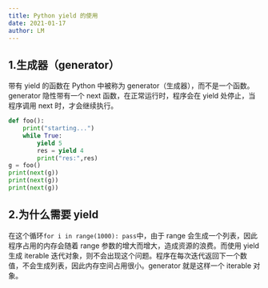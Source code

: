 ```yaml
---
title: Python yield 的使用
date: 2021-01-17
author: LM
---
```


## 1.生成器（generator）

带有 yield 的函数在 Python 中被称为 generator（生成器），而不是一个函数。generator 隐性带有一个 next 函数，在正常运行时，程序会在 yield 处停止，当程序调用 next 时，才会继续执行。

```python
def foo():
    print("starting...")
    while True:
        yield 5
        res = yield 4
        print("res:",res)
g = foo()
print(next(g))
print(next(g))
print(next(g))
```

## 2.为什么需要 yield

在这个循环`for i in range(1000): pass`中，由于 range 会生成一个列表，因此程序占用的内存会随着 range 参数的增大而增大，造成资源的浪费。而使用 yield 生成 iterable 迭代对象，则不会出现这个问题。程序在每次迭代返回下一个数值，不会生成列表，因此内存空间占用很小。generator 就是这样一个 iterable 对象。
